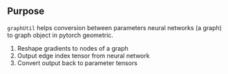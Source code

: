 ## Purpose

`graphUtil` helps conversion between parameters neural networks (a graph) to graph object in pytorch geometric.

1. Reshape gradients to nodes of a graph
2. Output edge index tensor from neural network
3. Convert output back to parameter tensors